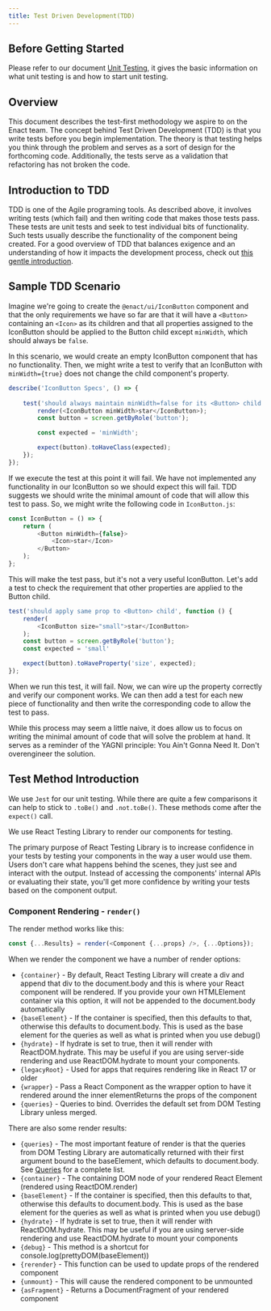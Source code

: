 ```yaml
---
title: Test Driven Development(TDD)
---
```


## Before Getting Started

Please refer to our document [Unit Testing](../unit-testing/index.md), it gives 
the basic information on what unit testing is and how to start unit testing.

## Overview

This document describes the test-first methodology we aspire to on the Enact team.  The concept behind Test Driven
Development (TDD) is that you write tests before you begin implementation.  The theory is that testing helps you think
through the problem and serves as a sort of design for the forthcoming code.  Additionally, the tests serve as a validation
that refactoring has not broken the code.

## Introduction to TDD

TDD is one of the Agile programing tools. As described above, it involves writing tests (which fail) and then writing code
that makes those tests pass.  These tests are unit tests and seek to test individual bits of functionality.  Such tests
usually describe the functionality of the component being created. For a good overview of TDD that balances exigence and
an understanding of how it impacts the development process, check out [this gentle introduction](http://jrsinclair.com/articles/2016/one-weird-trick-that-will-change-the-way-you-code-forever-javascript-tdd/).

## Sample TDD Scenario

Imagine we're going to create the `@enact/ui/IconButton` component and that the only requirements we have so far
are that it will have a `<Button>` containing an `<Icon>` as its children and that all properties assigned to the IconButton
should be applied to the Button child except `minWidth`, which should always be `false`.

In this scenario, we would create an empty IconButton component that has no functionality.  Then, we might write a test to
verify that an IconButton with `minWidth={true}` does not change the child component's property.

```js
describe('IconButton Specs', () => {
	
	test('should always maintain minWidth=false for its <Button> child', () => {
		render(<IconButton minWidth>star</IconButton>);
		const button = screen.getByRole('button');

		const expected = 'minWidth';

		expect(button).toHaveClass(expected);
	});
});
```

If we execute the test at this point it will fail.  We have not implemented any functionality in our IconButton so we
should expect this will fail.  TDD suggests we should write the minimal amount of code that will allow this test to pass.
So, we might write the following code in `IconButton.js`:

```js
const IconButton = () => {
	return (
		<Button minWidth={false}>
			<Icon>star</Icon>
		</Button>
	);
};
```

This will make the test pass, but it's not a very useful IconButton.  Let's add a test to check the requirement that other
properties are applied to the Button child.

```js
test('should apply same prop to <Button> child', function () {
	render(
		<IconButton size="small">star</IconButton>
	);
	const button = screen.getByRole('button');
	const expected = 'small'

	expect(button).toHaveProperty('size', expected);
});
```

When we run this test, it will fail.  Now, we can wire up the property correctly and verify our component works.  We can
then add a test for each new piece of functionality and then write the corresponding code to allow the test to pass.

While this process may seem a little naive, it does allow us to focus on writing the minimal amount of code that will solve
the problem at hand.  It serves as a reminder of the YAGNI principle: You Ain't Gonna Need It.  Don't overengineer the
solution.

## Test Method Introduction

We use `Jest` for our unit testing. While there are quite a few comparisons it can help to stick to `.toBe()` and `.not.toBe()`.  These methods come after
the `expect()` call.

We use React Testing Library to render our components for testing.

The primary purpose of React Testing Library is to increase confidence in your tests by testing your components in the way a user would use them. Users don't care what happens behind the scenes, they just see and interact with the output. Instead of accessing the components' internal APIs or evaluating their state, you'll get more confidence by writing your tests based on the component output.

### Component Rendering - `render()`

The render method works like this:

```js
const {...Results} = render(<Component {...props} />, {...Options});
```

When we render the component we have a number of render options:

* `{container}` - By default, React Testing Library will create a div and append that div to the document.body and this is where your React component will be rendered. If you provide your own HTMLElement container via this option, it will not be appended to the document.body automatically
* `{baseElement}` - If the container is specified, then this defaults to that, otherwise this defaults to document.body. This is used as the base element for the queries as well as what is printed when you use debug()
* `{hydrate}` - If hydrate is set to true, then it will render with ReactDOM.hydrate. This may be useful if you are using server-side rendering and use ReactDOM.hydrate to mount your components.
* `{legacyRoot}` - Used for apps that requires rendering like in React 17 or older
* `{wrapper}` - Pass a React Component as the wrapper option to have it rendered around the inner elementReturns the props of the component
* `{queries}` - Queries to bind. Overrides the default set from DOM Testing Library unless merged.

There are also some render results:

* `{queries}` -  The most important feature of render is that the queries from DOM Testing Library are automatically returned with their first argument bound to the baseElement, which defaults to document.body. See [Queries](https://testing-library.com/docs/queries/about/) for a complete list.
* `{container}` - The containing DOM node of your rendered React Element (rendered using ReactDOM.render)
* `{baseElement}` - If the container is specified, then this defaults to that, otherwise this defaults to document.body. This is used as the base element for the queries as well as what is printed when you use debug()
* `{hydrate}` - If hydrate is set to true, then it will render with ReactDOM.hydrate. This may be useful if you are using server-side rendering and use ReactDOM.hydrate to mount your components
* `{debug}` - This method is a shortcut for console.log(prettyDOM(baseElement))
* `{rerender}` - This function can be used to update props of the rendered component
* `{unmount}` - This will cause the rendered component to be unmounted
* `{asFragment}` - Returns a DocumentFragment of your rendered component


